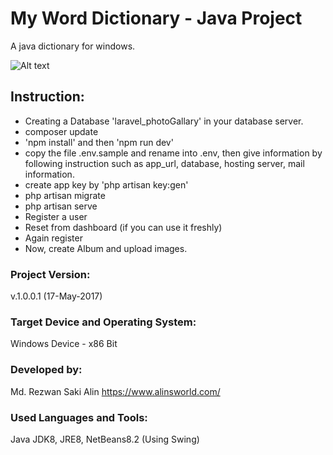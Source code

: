 # My Word Dictionary - Java Project

A java dictionary for windows.

![Alt text](Screenshot.jpg "PhotoGallery")

## Instruction:

<ul>
    <li>Creating a Database 'laravel_photoGallary' in your database server.</li>
    <li>composer update</li>
    <li>'npm install' and then 'npm run dev'</li>
    <li>copy the file .env.sample and rename into .env, then give information by following instruction such as app_url, database, hosting server, mail information.</li>
    <li>create app key by 'php artisan key:gen'</li>
    <li>php artisan migrate</li>
    <li>php artisan serve</li> 
    <li>Register a user</li> 
    <li>Reset from dashboard (if you can use it freshly)</li> 
    <li>Again register</li>
    <li>Now, create Album and upload images.</li> 
</ul>

### Project Version:

v.1.0.0.1 (17-May-2017)

### Target Device and Operating System:

Windows Device - x86 Bit

### Developed by:

Md. Rezwan Saki Alin
https://www.alinsworld.com/

### Used Languages and Tools:

Java JDK8, JRE8, NetBeans8.2 (Using Swing)
